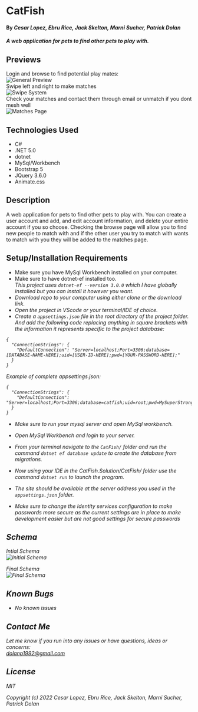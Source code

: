 # CatFish

#### By _**Cesar Lopez, Ebru Rice, Jack Skelton, Marni Sucher, Patrick Dolan**_

#### _A web application for pets to find other pets to play with._

## Previews
Login and browse to find potential play mates: <br>
![General Preview](https://github.com/Patrick-Dolan/Catfish.Solution/blob/main/README_IMAGES/Previews/GeneralPreview.gif)  
Swipe left and right to make matches <br>
![Swipe System](https://github.com/Patrick-Dolan/Catfish.Solution/blob/main/README_IMAGES/Previews/SwipeSystem.gif)  
Check your matches and contact them through email or unmatch if you dont mesh well <br>
![Matches Page](https://github.com/Patrick-Dolan/Catfish.Solution/blob/main/README_IMAGES/Previews/MatchesPage.gif)  

## Technologies Used

* C#
* .NET 5.0
* dotnet
* MySql/Workbench
* Bootstrap 5
* JQuery 3.6.0
* Animate.css

## Description

A web application for pets to find other pets to play with. You can create a user account and add, and edit account information, and delete your entire account if you so choose. Checking the browse page will allow you to find new people to match with and if the other user you try to match with wants to match with you they will be added to the matches page.  

## Setup/Installation Requirements

* Make sure you have MySql Workbench installed on your computer.
* Make sure to have dotnet-ef installed too.<br>
<em>This project uses <code>dotnet-ef --version 3.0.0</code> which I have globally installed but you can install it however you want. 
* Download repo to your computer using either clone or the download link.
* Open the project in VScode or your terminal/IDE of choice.
* Create a <code>appsettings.json</code> file in the root directory of the project folder. And add the following code replacing anything in square brackets with the information it represents specific to the project database:
```
{
  "ConnectionStrings": {
    "DefaultConnection": "Server=localhost;Port=3306;database=[DATABASE-NAME-HERE];uid=[USER-ID-HERE];pwd=[YOUR-PASSWORD-HERE];"
  }
}

```

Example of complete appsettings.json:
```
{
  "ConnectionStrings": {
    "DefaultConnection": "Server=localhost;Port=3306;database=catfish;uid=root;pwd=MySuperStrongPassword;"
  }
}

```

* Make sure to run your mysql server and open MySql workbench.
* Open MySql Workbench and login to your server.
* From your terminal navigate to the <code>CatFish/</code> folder and run the command <code>dotnet ef database update</code> to create the database from migrations.
* Now using your IDE in the CatFish.Solution/CatFish/ folder use the command <code>dotnet run</code> to launch the program. 
* The site should be available at the server address you used in the <code>appsettings.json</code> folder.

* Make sure to change the Identity services configuration to make passwords more secure as the current settings are in place to make development easier but are not good settings for secure passwords

## Schema
Intial Schema<br>
![Initial Schema](https://github.com/Patrick-Dolan/Catfish.Solution/blob/main/README_IMAGES/InitialDogSchema.PNG)

Final Schema<br>
![Final Schema](https://github.com/Patrick-Dolan/Catfish.Solution/blob/main/README_IMAGES/FinalDogSchema.PNG)

## Known Bugs

* _No known issues_

## Contact Me

Let me know if you run into any issues or have questions, ideas or concerns:  
dolanp1992@gmail.com

## License

_MIT_

Copyright (c) _2022_ _Cesar Lopez, Ebru Rice, Jack Skelton, Marni Sucher, Patrick Dolan_